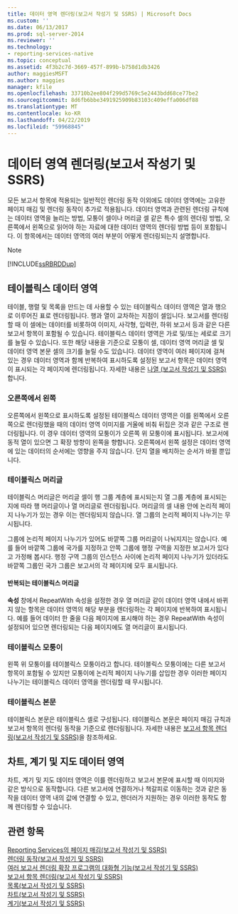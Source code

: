 ```yaml
---
title: 데이터 영역 렌더링(보고서 작성기 및 SSRS) | Microsoft Docs
ms.custom: ''
ms.date: 06/13/2017
ms.prod: sql-server-2014
ms.reviewer: ''
ms.technology:
- reporting-services-native
ms.topic: conceptual
ms.assetid: 4f3b2c7d-3669-457f-899b-b758d1db3426
author: maggiesMSFT
ms.author: maggies
manager: kfile
ms.openlocfilehash: 33710b2ee804f299d5769c5e2443bdd68ce77be2
ms.sourcegitcommit: 8d6fb6bbe3491925909b83103c409effa006df88
ms.translationtype: MT
ms.contentlocale: ko-KR
ms.lasthandoff: 04/22/2019
ms.locfileid: "59968845"
---
```

# <a name="rendering-data-regions-report-builder-and-ssrs"></a>데이터 영역 렌더링(보고서 작성기 및 SSRS)
  모든 보고서 항목에 적용되는 일반적인 렌더링 동작 이외에도 데이터 영역에는 고유한 페이지 매김 및 렌더링 동작이 추가로 적용됩니다. 데이터 영역과 관련된 렌더링 규칙에는 데이터 영역을 늘리는 방법, 모퉁이 셀이나 머리글 셀 같은 특수 셀의 렌더링 방법, 오른쪽에서 왼쪽으로 읽어야 하는 자료에 대한 데이터 영역의 렌더링 방법 등이 포함됩니다. 이 항목에서는 데이터 영역의 여러 부분이 어떻게 렌더링되는지 설명합니다.  
  
> [!NOTE]  
>  [!INCLUDE[ssRBRDDup](../../includes/ssrbrddup-md.md)]  
  
## <a name="tablix-data-regions"></a>테이블릭스 데이터 영역  
 테이블, 행렬 및 목록을 만드는 데 사용할 수 있는 테이블릭스 데이터 영역은 열과 행으로 이루어진 표로 렌더링됩니다. 행과 열이 교차하는 지점이 셀입니다. 보고서를 렌더링할 때 이 셀에는 데이터를 비롯하여 이미지, 사각형, 입력란, 하위 보고서 등과 같은 다른 보고서 항목이 포함될 수 있습니다. 테이블릭스 데이터 영역은 가로 및/또는 세로로 크기를 늘릴 수 있습니다. 또한 해당 내용을 기준으로 모퉁이 셀, 데이터 영역 머리글 셀 및 데이터 영역 본문 셀의 크기를 늘릴 수도 있습니다. 데이터 영역이 여러 페이지에 걸쳐 있는 경우 데이터 영역과 함께 반복하여 표시하도록 설정된 보고서 항목은 데이터 영역이 표시되는 각 페이지에 렌더링됩니다. 자세한 내용은 [나열 &#40;보고서 작성기 및 SSRS&#41;](tables-matrices-and-lists-report-builder-and-ssrs.md)합니다.  
  
### <a name="right-to-left"></a>오른쪽에서 왼쪽  
 오른쪽에서 왼쪽으로 표시하도록 설정된 테이블릭스 데이터 영역은 이를 왼쪽에서 오른쪽으로 렌더링했을 때의 데이터 영역 이미지를 거울에 비춰 뒤집은 것과 같은 구조로 렌더링됩니다. 이 경우 데이터 영역의 모퉁이가 오른쪽 위 모퉁이에 표시됩니다. 보고서에 동적 열이 있으면 그 확장 방향이 왼쪽을 향합니다. 오른쪽에서 왼쪽 설정은 데이터 영역에 있는 데이터의 순서에는 영향을 주지 않습니다. 단지 열을 배치하는 순서가 바뀔 뿐입니다.  
  
### <a name="tablix-headers"></a>테이블릭스 머리글  
 테이블릭스 머리글은 머리글 셀이 행 그룹 계층에 표시되는지 열 그룹 계층에 표시되는지에 따라 행 머리글이나 열 머리글로 렌더링됩니다. 머리글의 셀 내용 안에 논리적 페이지 나누기가 있는 경우 이는 렌더링되지 않습니다. 열 그룹의 논리적 페이지 나누기는 무시됩니다.  
  
 그룹에 논리적 페이지 나누기가 있어도 바깥쪽 그룹 머리글이 나눠지지는 않습니다. 예를 들어 바깥쪽 그룹에 국가를 지정하고 안쪽 그룹에 행정 구역을 지정한 보고서가 있다고 가정해 봅시다. 행정 구역 그룹의 인스턴스 사이에 논리적 페이지 나누기가 있더라도 바깥쪽 그룹인 국가 그룹은 보고서의 각 페이지에 모두 표시됩니다.  
  
#### <a name="repeated-tablix-headers"></a>반복되는 테이블릭스 머리글  
 **속성** 창에서 RepeatWith 속성을 설정한 경우 열 머리글 같이 데이터 영역 내에서 바뀌지 않는 항목은 데이터 영역의 해당 부분을 렌더링하는 각 페이지에 반복하여 표시됩니다. 예를 들어 데이터 한 줄을 다음 페이지에 표시해야 하는 경우 RepeatWith 속성이 설정되어 있으면 렌더링되는 다음 페이지에도 열 머리글이 표시됩니다.  
  
### <a name="tablix-corner"></a>테이블릭스 모퉁이  
 왼쪽 위 모퉁이를 테이블릭스 모퉁이라고 합니다. 테이블릭스 모퉁이에는 다른 보고서 항목이 포함될 수 있지만 모퉁이에 논리적 페이지 나누기를 삽입한 경우 이러한 페이지 나누기는 테이블릭스 데이터 영역을 렌더링할 때 무시됩니다.  
  
### <a name="tablix-body"></a>테이블릭스 본문  
 테이블릭스 본문은 테이블릭스 셀로 구성됩니다. 테이블릭스 본문은 페이지 매김 규칙과 보고서 항목의 렌더링 동작을 기준으로 렌더링됩니다. 자세한 내용은 [보고서 항목 렌더링&#40;보고서 작성기 및 SSRS&#41;](rendering-report-items-report-builder-and-ssrs.md)을 참조하세요.  
  
## <a name="chart-gauge-and-map-data-regions"></a>차트, 계기 및 지도 데이터 영역  
 차트, 계기 및 지도 데이터 영역은 이를 렌더링하고 보고서 본문에 표시할 때 이미지와 같은 방식으로 동작합니다. 다른 보고서에 연결하거나 책갈피로 이동하는 것과 같은 동작을 데이터 영역 내의 값에 연결할 수 있고, 렌더러가 지원하는 경우 이러한 동작도 함께 렌더링할 수 있습니다.  
  
## <a name="see-also"></a>관련 항목  
 [Reporting Services의 페이지 매김&#40;보고서 작성기 및 SSRS&#41;](pagination-in-reporting-services-report-builder-and-ssrs.md)   
 [렌더링 동작&#40;보고서 작성기 및 SSRS&#41;](rendering-behaviors-report-builder-and-ssrs.md)   
 [여러 보고서 렌더링 확장 프로그램의 대화형 기능&#40;보고서 작성기 및 SSRS&#41;](../report-builder/interactive-functionality-different-report-rendering-extensions.md)   
 [보고서 항목 렌더링&#40;보고서 작성기 및 SSRS&#41;](rendering-report-items-report-builder-and-ssrs.md)   
 [목록&#40;보고서 작성기 및 SSRS&#41;](tables-matrices-and-lists-report-builder-and-ssrs.md)   
 [차트&#40;보고서 작성기 및 SSRS&#41;](charts-report-builder-and-ssrs.md)   
 [계기&#40;보고서 작성기 및 SSRS&#41;](gauges-report-builder-and-ssrs.md)  
  
  
